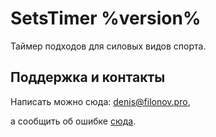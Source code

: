 # SetsTimer %version%

Таймер подходов для силовых видов спорта.

## Поддержка и контакты

Написать можно сюда: [denis@filonov.pro](mailto://denis@filonov.pro),

а сообщить об ошибке [сюда](https://github.com/filonov/SetsTimer/issues).